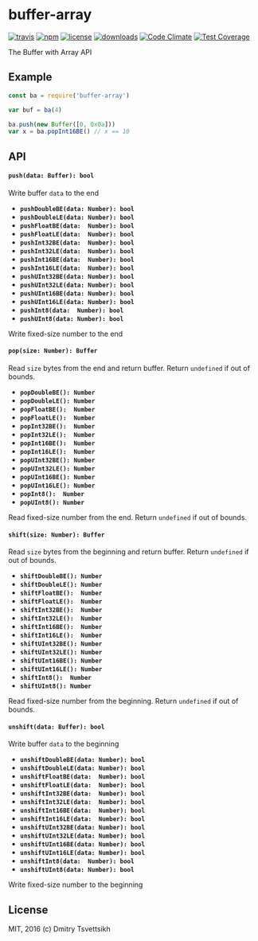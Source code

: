 # buffer-array
[![travis](https://travis-ci.org/ReklatsMasters/buffer-array.svg)](https://travis-ci.org/ReklatsMasters/buffer-array)
[![npm](https://img.shields.io/npm/v/buffer-array.svg)](https://npmjs.org/package/buffer-array)
[![license](https://img.shields.io/npm/l/buffer-array.svg)](https://npmjs.org/package/buffer-array)
[![downloads](https://img.shields.io/npm/dm/buffer-array.svg)](https://npmjs.org/package/buffer-array)
[![Code Climate](https://codeclimate.com/github/ReklatsMasters/buffer-array/badges/gpa.svg)](https://codeclimate.com/github/ReklatsMasters/buffer-array)
[![Test Coverage](https://codeclimate.com/github/ReklatsMasters/buffer-array/badges/coverage.svg)](https://codeclimate.com/github/ReklatsMasters/buffer-array)

The Buffer with Array API

## Example
```js
const ba = require('buffer-array')

var buf = ba(4)

ba.push(new Buffer([0, 0x0a]))
var x = ba.popInt16BE() // x == 10
```

## API

#### `push(data: Buffer): bool`
Write buffer `data` to the end

* **`pushDoubleBE(data: Number): bool`**
* **`pushDoubleLE(data: Number): bool`**
* **`pushFloatBE(data:  Number): bool`**
* **`pushFloatLE(data:  Number): bool`**
* **`pushInt32BE(data:  Number): bool`**
* **`pushInt32LE(data:  Number): bool`**
* **`pushInt16BE(data:  Number): bool`**
* **`pushInt16LE(data:  Number): bool`**
* **`pushUInt32BE(data: Number): bool`**
* **`pushUInt32LE(data: Number): bool`**
* **`pushUInt16BE(data: Number): bool`**
* **`pushUInt16LE(data: Number): bool`**
* **`pushInt8(data:  Number): bool`**
* **`pushUInt8(data: Number): bool`**

Write fixed-size number to the end

#### `pop(size: Number): Buffer`
Read `size` bytes from the end and return buffer. Return `undefined` if out of bounds.

* **`popDoubleBE(): Number`**
* **`popDoubleLE(): Number`**
* **`popFloatBE():  Number`**
* **`popFloatLE():  Number`**
* **`popInt32BE():  Number`**
* **`popInt32LE():  Number`**
* **`popInt16BE():  Number`**
* **`popInt16LE():  Number`**
* **`popUInt32BE(): Number`**
* **`popUInt32LE(): Number`**
* **`popUInt16BE(): Number`**
* **`popUInt16LE(): Number`**
* **`popInt8():  Number`**
* **`popUInt8(): Number`**

Read fixed-size number from the end. Return `undefined` if out of bounds.

#### `shift(size: Number): Buffer`
Read `size` bytes from the beginning and return buffer. Return `undefined` if out of bounds.

* **`shiftDoubleBE(): Number`**
* **`shiftDoubleLE(): Number`**
* **`shiftFloatBE():  Number`**
* **`shiftFloatLE():  Number`**
* **`shiftInt32BE():  Number`**
* **`shiftInt32LE():  Number`**
* **`shiftInt16BE():  Number`**
* **`shiftInt16LE():  Number`**
* **`shiftUInt32BE(): Number`**
* **`shiftUInt32LE(): Number`**
* **`shiftUInt16BE(): Number`**
* **`shiftUInt16LE(): Number`**
* **`shiftInt8():  Number`**
* **`shiftUInt8(): Number`**

Read fixed-size number from the beginning. Return `undefined` if out of bounds.

#### `unshift(data: Buffer): bool`
Write buffer `data` to the beginning

* **`unshiftDoubleBE(data: Number): bool`**
* **`unshiftDoubleLE(data: Number): bool`**
* **`unshiftFloatBE(data:  Number): bool`**
* **`unshiftFloatLE(data:  Number): bool`**
* **`unshiftInt32BE(data:  Number): bool`**
* **`unshiftInt32LE(data:  Number): bool`**
* **`unshiftInt16BE(data:  Number): bool`**
* **`unshiftInt16LE(data:  Number): bool`**
* **`unshiftUInt32BE(data: Number): bool`**
* **`unshiftUInt32LE(data: Number): bool`**
* **`unshiftUInt16BE(data: Number): bool`**
* **`unshiftUInt16LE(data: Number): bool`**
* **`unshiftInt8(data:  Number): bool`**
* **`unshiftUInt8(data: Number): bool`**

Write fixed-size number to the beginning

## License
MIT, 2016 (c) Dmitry Tsvettsikh